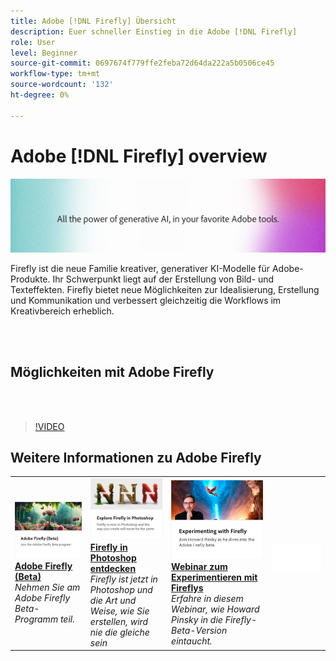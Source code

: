 ```yaml
---
title: Adobe [!DNL Firefly] Übersicht
description: Euer schneller Einstieg in die Adobe [!DNL Firefly]
role: User
level: Beginner
source-git-commit: 0697674f779ffe2feba72d64da222a5b0506ce45
workflow-type: tm+mt
source-wordcount: '132'
ht-degree: 0%

---
```


# Adobe [!DNL Firefly] overview

![Firefly Hero Image](../assets/firefly.png)

Firefly ist die neue Familie kreativer, generativer KI-Modelle für Adobe-Produkte. Ihr Schwerpunkt liegt auf der Erstellung von Bild- und Texteffekten. Firefly bietet neue Möglichkeiten zur Idealisierung, Erstellung und Kommunikation und verbessert gleichzeitig die Workflows im Kreativbereich erheblich.

<br> 

## Möglichkeiten mit Adobe Firefly

<br> 

>[!VIDEO](https://video.tv.adobe.com/v/3416970t1?quality=12&learn=on&hidetitle=true)

## Weitere Informationen zu Adobe Firefly

<table>
<tr>
   <td>
      <a href="https://firefly.adobe.com/" target="_blank">
         <img alt="Adobe Firefly (Beta)" src="assets/firefly-beta.png" />
      </a>
      <div>
      <a href="https://firefly.adobe.com/" target="_blank"><strong>Adobe Firefly (Beta)</strong></a>
      </div>
      <em>Nehmen Sie am Adobe Firefly Beta-Programm teil.</em>
      <br>
  </td>
  <td>
      <a href="https://www.adobe.com/sensei/generative-ai/firefly.html" target="_blank">
         <img alt="Firefly in Photoshop entdecken" src="assets/firefly-photoshop.png" />
      </a>
      <div>
      <a href="https://www.adobe.com/sensei/generative-ai/firefly.html" target="_blank"><strong>Firefly in Photoshop entdecken</strong></a>
      </div>
      <em>Firefly ist jetzt in Photoshop und die Art und Weise, wie Sie erstellen, wird nie die gleiche sein</em>
      <br>
  </td>
  <td>
      <a href="webinar-experimenting.md">
         <img alt="Mit Adobe Firefly experimentieren" src="assets/webinar-experimenting.png" />
      </a>
      <div>
      <a href="webinar-experimenting.md"><strong>Webinar zum Experimentieren mit Fireflys</strong></a>
      </div>
      <em>Erfahre in diesem Webinar, wie Howard Pinsky in die Firefly-Beta-Version eintaucht.</em>
      <br>
  </td>
  <td>
    <img alt="Spacer" src="../assets/Whitespacer.png" />
    <div>
    <br>
  </td>
</tr>
</table>
